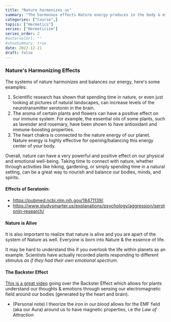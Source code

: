 ```yaml
---
title: "Nature harmonizes us"
summary: "The harmonous effects Nature energy produces in the body & mind"
categories: ["Course",]
topics: ["Hermetics"]
series: ["Hermeticism"]
series_order: 2
#externalUrl: ""
#showSummary: true
date: 2022-12-21
draft: false
---
```


### Nature's Harmonizing Effects
The systems of nature harmonizes and balances our energy, here's some examples:

1. Scientific research has shown that spending time in nature, or even just looking at pictures of natural landscapes, can increase levels of the neurotransmitter serotonin in the brain.
2. The aroma of certain plants and flowers can have a positive effect on our immune system. For example, the essential oils of some plants, such as lavender and rosemary, have been shown to have antioxidant and immune-boosting properties.
3. The heart chakra is connected to the nature energy of our planet. Nature energy is highly effective for opening/balancing this energy center of your body.

Overall, nature can have a very powerful and positive effect on our physical and emotional well-being. Taking time to connect with nature, whether through activities like hiking, gardening, or simply spending time in a natural setting, can be a great way to nourish and balance our bodies, minds, and spirits.

#### Effects of Seratonin: 
* https://pubmed.ncbi.nlm.nih.gov/18471139/.
* https://www.studysmarter.us/explanations/psychology/aggression/serotonin-research/

#### Nature is Alive 

It is also important to realize that nature is alive and you are apart of the system of Nature as well. Everyone is born into Nature & the essence of life.

It may be hard to understand this if you overlook the life within planets as an example. Scientists have actually recorded plants responding to different stimulus _as if they had their own emotional spectrum_. 

#### The Backster Effect

[This is a great video](https://www.youtube.com/watch?v=59NsuVsOoZE) going over the Backster Effect which allows for plants understand our thoughts & emotions through sensing our electromagnetic field around our bodies (generated by the heart and brain).
* (Personal note) I theorize the iron in our blood allows for the EMF field (aka our Aura) around us to have magnetic properties, i.e _the Law of Attraction_